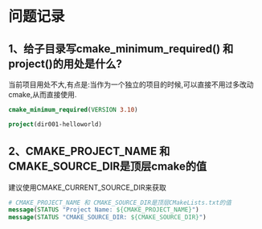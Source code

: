 # 问题记录

## 1、给子目录写cmake_minimum_required() 和 project()的用处是什么?

当前项目用处不大,有点是:当作为一个独立的项目的时候,可以直接不用过多改动cmake,从而直接使用.

```cmake
cmake_minimum_required(VERSION 3.10)

project(dir001-helloworld)
```

## 2、CMAKE_PROJECT_NAME 和 CMAKE_SOURCE_DIR是顶层cmake的值
建议使用CMAKE_CURRENT_SOURCE_DIR来获取
```cmake
# CMAKE_PROJECT_NAME 和 CMAKE_SOURCE_DIR是顶层CMakeLists.txt的值
message(STATUS "Project Name: ${CMAKE_PROJECT_NAME}")
message(STATUS "CMAKE_SOURCE_DIR: ${CMAKE_SOURCE_DIR}")
```